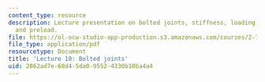 ```yaml
---
content_type: resource
description: Lecture presentation on bolted joints, stiffness, loading, torque, friction,
  and preload.
file: https://ol-ocw-studio-app-production.s3.amazonaws.com/courses/2-72-elements-of-mechanical-design-spring-2009/2862ad7e68d45da095524330b10ba4a4_MIT2_72s09_lec10.pdf
file_type: application/pdf
resourcetype: Document
title: 'Lecture 10: Bolted joints'
uid: 2862ad7e-68d4-5da0-9552-4330b10ba4a4
---
```

